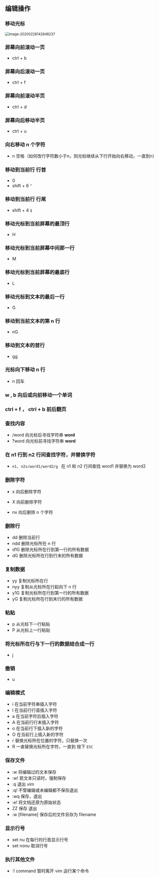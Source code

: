 ## 编辑操作

### 移动光标

<img src="https://gitee.com/xiaoxiunique/picgo-image/raw/master/image-20200228142848237.png" alt="image-20200228142848237" style="zoom:80%;" />

### 屏幕向前滚动一页 

- ctrl + b

### 屏幕向后滚动一页

- ctrl + f

### 屏幕向前滚动半页

- ctrl + d

### 屏幕向后移动半页

- ctrl + u

### 向右移动 n 个字符

- n 空格（如何改行字符数小于n，则光标继续从下行开始向右移动，一直到n）

### 移动到当前行 行首

- 0 
- shift + 6 `^`

### 移动到当前行 行尾

- shift + 4 `$`

### 移动光标到当前屏幕的最顶行

- H

### 移动光标到当前屏幕中间那一行

- M

### 移动光标到当前屏幕的最底行

- L

### 移动光标到文本的最后一行

- G

### 移动到当前文本的第 n 行

- nG

### 移动到文本的首行

- gg

### 光标向下移动 n 行

- n 回车

### w , b 向后或向前移动一个单词

### ctrl + f ， ctrl + b 前后翻页

### 查找内容

- /word 向光标后寻找字符串 **word** 
- ?word 向光标前寻找字符串 **word**

### 在 n1 行到 n2 行间查找字符，并替换字符

- `n1, n2s/word1/word2/g ` 在 n1 和 n2 行间查找 word1 并替换为 word2

### 删除字符

- x 向后删除字符
- X 向前删除字符

- nx 向后删除 n 个字符

### 删除行

- dd 删除当前行
- ndd 删除光标所在 n 行
- d1G 删除光标所在行到第一行的所有数据
- dG 删除光标所在行到行末的所有数据

### 复制数据

- yy 复制光标所在行
- nyy 复制从光标所在行起向下 n 行
- y1G 复制光标所在行到第一行的所有数据
- yG 复制光标所在行到末行的所有数据

### 粘贴

- p 从光标下一行粘贴
- P 从光标上一行粘贴

### 将光标所在行与下一行的数据结合成一行

- j

### 撤销

- u

### 编辑模式

- i 在当前字符串插入字符
- I 在当前行行首插入字符
- a 在当前字符后插入字符
- A 在当前行行末插入字符
- o 在当前行下插入新的字符
- O 在当前行上插入新的字符
- r 替换光标所在位置的字符，只替换一次
- R 一直替换光标所在字符，一直到 按下 `ESC`

### 保存文件

- :w 将编辑过的文本保存
- :w! 若文本只读时，强制保存
- :q 退出 vim
- :q! 不管编辑或未编辑都不保存退出
- :wq 保存，退出
- :e! 将文档还原为原始状态
- ZZ 保存 退出
- :w [filename] 保存后的文件另存为 filename

### 显示行号

- set nu 在每行的行首显示行号
- set nonu 取消行号

### 执行其他文件

- :! command 暂时离开 vim 运行某个命令